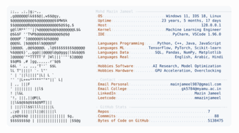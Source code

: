 <picture>
  <source srcset="https://raw.githubusercontent.com/mmazinjameel/mmazinjameel/main/dark_mode.svg?v=1745290695" media="(prefers-color-scheme: dark)">
  <img src="https://raw.githubusercontent.com/mmazinjameel/mmazinjameel/main/light_mode.svg?v=1745290695">
</picture>
